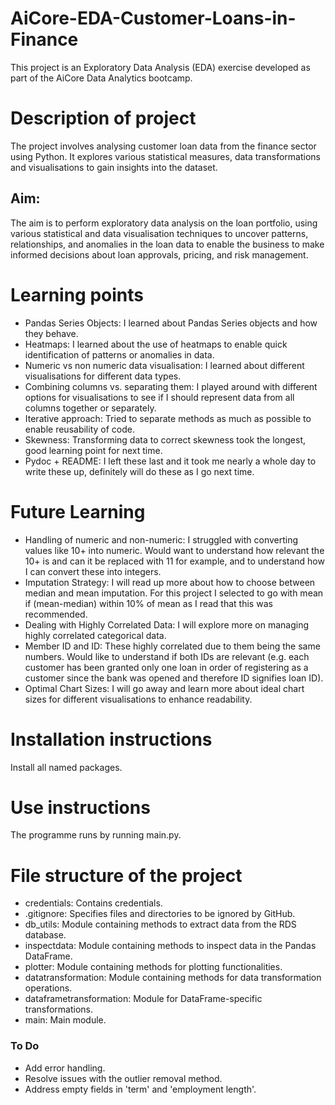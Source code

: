 # AiCore-EDA-Customer-Loans-in-Finance

This project is an Exploratory Data Analysis (EDA) exercise developed as part of the AiCore Data Analytics bootcamp.

# Description of project

The project involves analysing customer loan data from the finance sector using Python. It explores various statistical measures, data transformations and visualisations to gain insights into the dataset.

## Aim:

The aim is to perform exploratory data analysis on the loan portfolio, using various statistical and data visualisation techniques to uncover patterns, relationships, and anomalies in the loan data to enable the business to make informed decisions about loan approvals, pricing, and risk management.

# Learning points

- Pandas Series Objects: I learned about Pandas Series objects and how they behave.
- Heatmaps: I learned about the use of heatmaps to enable quick identification of patterns or anomalies in data.
- Numeric vs non numeric data visualisation: I learned about different visualisations for different data types.
- Combining columns vs. separating them: I played around with different options for visualisations to see if I should represent data from all columns together or separately.
- Iterative approach: Tried to separate methods as much as possible to enable reusability of code.
- Skewness: Transforming data to correct skewness took the longest, good learning point for next time.
- Pydoc + README: I left these last and it took me nearly a whole day to write these up, definitely will do these as I go next time. 
  
# Future Learning

- Handling of numeric and non-numeric: I struggled with converting values like 10+ into numeric. Would want to understand how relevant the 10+ is and can it be replaced with 11 for example, and to understand how I can convert these into integers. 
- Imputation Strategy: I will read up more about how to choose between median and mean imputation. For this project I selected to go with mean if (mean-median) within 10% of mean as I read that this was recommended.
- Dealing with Highly Correlated Data: I will explore more on managing highly correlated categorical data.
- Member ID and ID: These highly correlated due to them being the same numbers. Would like to understand if both IDs are relevant (e.g. each customer has been granted only one loan in order of registering as a customer since the bank was opened and therefore ID signifies loan ID).
- Optimal Chart Sizes: I will go away and learn more about ideal chart sizes for different visualisations to enhance readability.

# Installation instructions

Install all named packages.

# Use instructions

The programme runs by running main.py.

# File structure of the project

- credentials: Contains credentials.
- .gitignore: Specifies files and directories to be ignored by GitHub.
- db_utils: Module containing methods to extract data from the RDS database.
- inspectdata: Module containing methods to inspect data in the Pandas DataFrame.
- plotter: Module containing methods for plotting functionalities.
- datatransformation: Module containing methods for data transformation operations.
- dataframetransformation: Module for DataFrame-specific transformations.
- main: Main module.

### To Do
- Add error handling.
- Resolve issues with the outlier removal method.
- Address empty fields in 'term' and 'employment length'.
